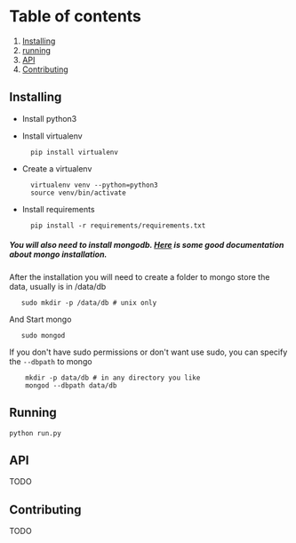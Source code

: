 # Table of contents
1. [Installing](#installing)
2. [running](#running)
3. [API](#api)
4. [Contributing](#contributing)



## Installing <a name="installing"></a>

* Install python3
* Install virtualenv

        pip install virtualenv

* Create a virtualenv

        virtualenv venv --python=python3
        source venv/bin/activate

* Install requirements

        pip install -r requirements/requirements.txt

##### You will also need to install mongodb. [Here](https://docs.mongodb.org/manual/installation/) is some good documentation about mongo installation.

After the installation you will need to create a folder to mongo store the data, usually is in /data/db

       sudo mkdir -p /data/db # unix only

And Start mongo

       sudo mongod

If you don't have sudo permissions or don't want use sudo, you can specify the ```--dbpath``` to mongo

        mkdir -p data/db # in any directory you like
        mongod --dbpath data/db


## Running <a name="running"></a>

    python run.py

## API <a name="api"></a>

TODO

## Contributing <a name='contributing'></a>

TODO